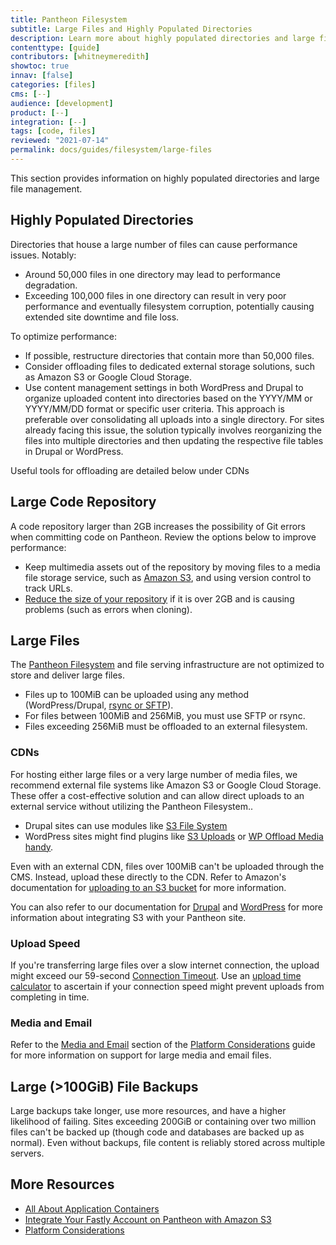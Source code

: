 ```yaml
---
title: Pantheon Filesystem
subtitle: Large Files and Highly Populated Directories
description: Learn more about highly populated directories and large files.
contenttype: [guide]
contributors: [whitneymeredith]
showtoc: true
innav: [false]
categories: [files]
cms: [--]
audience: [development]
product: [--]
integration: [--]
tags: [code, files]
reviewed: "2021-07-14"
permalink: docs/guides/filesystem/large-files
---
```


This section provides information on highly populated directories and large file management.

## Highly Populated Directories

Directories that house a large number of files can cause performance issues. Notably:

- Around 50,000 files in one directory may lead to performance degradation.
- Exceeding 100,000 files in one directory can result in very poor performance and eventually filesystem corruption, potentially causing extended site downtime and file loss.

To optimize performance:

- If possible, restructure directories that contain more than 50,000 files.
- Consider offloading files to dedicated external storage solutions, such as Amazon S3 or Google Cloud Storage.
- Use content management settings in both WordPress and Drupal to organize uploaded content into directories based on the YYYY/MM or YYYY/MM/DD format or specific user criteria. This approach is preferable over consolidating all uploads into a single directory. For sites already facing this issue, the solution typically involves reorganizing the files into multiple directories and then updating the respective file tables in Drupal or WordPress.

Useful tools for offloading are detailed below under CDNs


## Large Code Repository

A code repository larger than 2GB increases the possibility of Git errors when committing code on Pantheon. Review the options below to improve performance:

- Keep multimedia assets out of the repository by moving files to a media file storage service, such as [Amazon S3](https://aws.amazon.com/s3/), and using version control to track URLs.
- [Reduce the size of your repository](/guides/git/troubleshooting#reduce-large-repositories) if it is over 2GB and is causing problems (such as errors when cloning).

## Large Files

The [Pantheon Filesystem](/guides/filesystem) and file serving infrastructure are not optimized to store and deliver large files.

- Files up to 100MiB can be uploaded using any method (WordPress/Drupal, [rsync or SFTP](guides/sftp/rsync-and-sftp)).
- For files between 100MiB and 256MiB, you must use SFTP or rsync.
- Files exceeding 256MiB must be offloaded to an external filesystem.

### CDNs

For hosting either large files or a very large number of  media files, we recommend external file systems like Amazon S3 or Google Cloud Storage. These offer a cost-effective solution and can allow direct uploads to an external service without utilizing the Pantheon Filesystem..

- Drupal sites can use  modules like [S3 File System](https://www.drupal.org/project/s3fs)
- WordPress sites might find plugins like [S3 Uploads](https://github.com/humanmade/S3-Uploads) or [WP Offload Media handy](https://deliciousbrains.com/wp-offload-media/). 

Even with an external CDN, files over 100MiB can't be uploaded through the CMS. Instead, upload these directly to the CDN. Refer to Amazon's documentation for [uploading to an S3 bucket](https://docs.aws.amazon.com/AmazonS3/latest/user-guide/upload-objects.html) for more information.

You can also refer to our documentation for [Drupal](https://docs.pantheon.io/drupal-s3) and [WordPress](https://docs.pantheon.io/guides/wordpress-developer/wordpress-s3) for more information about integrating S3 with your Pantheon site.


### Upload Speed

If you're transferring large files over a slow internet connection, the upload might exceed our 59-second [Connection Timeout](/timeouts/#timeouts-that-are-not-configurable). Use an [upload time calculator](https://downloadtimecalculator.com/Upload-Time-Calculator.html) to ascertain if your connection speed might prevent uploads from completing in time.

### Media and Email

Refer to the [Media and Email](/guides/platform-considerations/media-email-support) section of the [Platform Considerations](/guides/platform-considerations) guide for more information on support for large media and email files.

## Large (>100GiB) File Backups

Large backups take longer, use more resources, and have a higher likelihood of failing. Sites exceeding 200GiB or containing over two million files can't be backed up (though code and databases are backed up as normal). Even without backups, file content is reliably stored across multiple servers.

## More Resources

- [All About Application Containers](/application-containers)
- [Integrate Your Fastly Account on Pantheon with Amazon S3](/guides/fastly-pantheon/fastly-amazon-s3)
- [Platform Considerations](/guides/platform-considerations)
